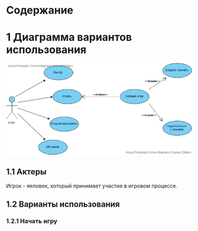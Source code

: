 # Содержание

# 1 Диаграмма вариантов использования
![](https://github.com/IamKPOLLI/Math-Battle/blob/master/Diagrams/Use%20Case/Use%20Case.vpd.png)

## 1.1 Актеры
  Игрок - яеловек, который принимает участие в игровом процессе.
## 1.2 Варианты использования
### 1.2.1 Начать игру
